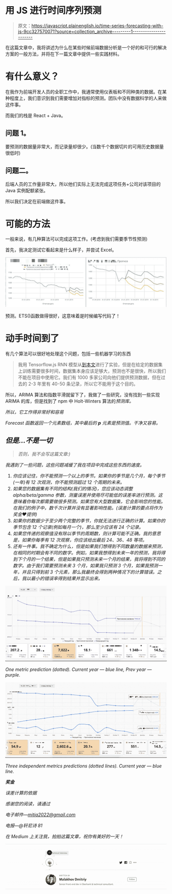 # 用 JS 进行时间序列预测

> 原文：<https://javascript.plainenglish.io/time-series-forecasting-with-js-9cc327570071?source=collection_archive---------1----------------------->

在这篇文章中，我将讲述为什么在某些时候前端数据分析是一个好的和可行的解决方案的一般方法，并将在下一篇文章中提供一些实践材料。

# 有什么意义？

在我作为前端开发人员的全职工作中，我通常使用仪表板和不同种类的数据。在某种程度上，我们意识到我们需要增加对指标的预测。团队中没有数据科学的人来做这件事。

而我们的栈是 React + Java。

## 问题 1。

要预测的数据量非常大，而记录量却很少。(当数千个数据切片的可用历史数据量很低时)

## 问题二。

后端人员的工作量非常大，所以他们实际上无法完成这项任务+公司对该项目的 Java 实例配额紧张。

所以我们决定在前端做这件事。

# 可能的方法

一般来说，有几种算法可以完成这项工作。(考虑到我们需要季节性预测)

首先，我决定测试它看起来是什么样子，并尝试 Excel。

![](img/fec1460a1034ec946629d171e8a5f91e.png)

预测。ETS()函数做得很好，这意味着是时候编写代码了！

# 动手时间到了

有几个算法可以很好地处理这个问题，包括一些机器学习的东西

> 我用 Tensorflow.js RNN 模型从[到本文](https://towardsdatascience.com/time-series-forecasting-with-tensorflow-js-1efd48ff2201)进行了实验，但是在给定的数据集上训练需要很多时间，数据集本身应该足够大，预测也不是很快，所以我们不能在项目中使用它。我们有 1000 多家公司向他们提供预测数据，但在过去的 2-3 年里有 40-50 条记录，所以它不能用于这个目的。

所以，ARIMA 算法和指数平滑就留下了，我做了一些研究，没有找到一些实现 ARIMA 的库，但是找到了 npm 中 Holt-Winters 算法的*预测库。*

*所以，它工作得非常好和容易*

*Forecast 函数返回一个元素数组，其中最后的 ***p*** 元素是预测值。干净又容易。*

## *但是…不是一切*

> *否则，我不会写这篇文章:)*

*我遇到了一些问题，这些问题减缓了我在项目中完成这些东西的速度。*

1.  *你应该记住，你不能预测一个以上的季节。如果你的季节是几个月，每个季节(一年)有 12 次观测，你不能预测超过 12 个周期的未来。*
2.  *如果您的数据集有不同的结构(我们的情况)，您应该动态调整 alpha/beta/gamma 参数，测量误差并使用尽可能低的误差率进行预测。这意味着你每次都需要做很多预测。如果您有大型数据集，它会影响您的性能。在我们的例子中，数千次计算并没有显著影响性能。(误差计算的要点将作为奖金❤️提供)*
3.  *如果你的数据少于至少两个完整的季节，你就无法进行正确的计算。如果你的季节包含 12 个记录(例如每月一个)，那么至少应该有 24 个记录。*
4.  *如果您传递的观察值没有除以季节的周期数，则计算可能不正确。我的意思是，如果你每季有 12 次观察，你应该给出最后 24、36、48 等项。*
5.  *还有一件事。我不确定为什么，但是如果我们想得到不同数量的数据来预测，在相同的时期会有不同的数字。例如，如果我想得到未来一年的预测，我将得到下个月的一个结果，但是如果我只预测未来一个月的结果，我将得到不同的数字。由于我们需要预测未来 3 个月，如果我只预测 3 个月，如果我预测一年，并且只得到前 3 个元素，那么我最终会得到两种情况下的计算错误。之后，我以最小的错误率得到结果并显示出来。*

*![](img/adcec08b4e33c7aa114f9aded46a5178.png)*

*One metric prediction (dotted). Current year — blue line, Prev year — purple.*

*![](img/3a7f58083aa552c6a9d58174b88d48a9.png)*

*Three independent metrics predictions (dotted lines). Current year — blue line.*

***奖金***

*误差计算的依据*

*感谢您的阅读，请通过*

*电子邮件—mitia2022@gmail.com*

*电报—@轩尼诗 81*

*在 Medium 上关注我，拍拍这篇文章，祝你有美好的一天！*

*![](img/e55b0e0c689a2d3d568552f74ed6c2fa.png)*